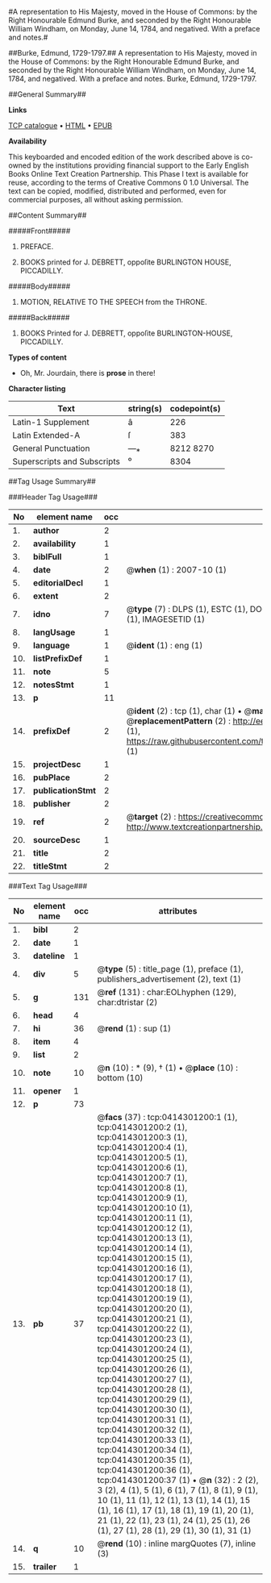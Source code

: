 #A representation to His Majesty, moved in the House of Commons: by the Right Honourable Edmund Burke, and seconded by the Right Honourable William Windham, on Monday, June 14, 1784, and negatived. With a preface and notes.#

##Burke, Edmund, 1729-1797.##
A representation to His Majesty, moved in the House of Commons: by the Right Honourable Edmund Burke, and seconded by the Right Honourable William Windham, on Monday, June 14, 1784, and negatived. With a preface and notes.
Burke, Edmund, 1729-1797.

##General Summary##

**Links**

[TCP catalogue](http://www.ota.ox.ac.uk/tcp/)  • 
[HTML](http://tei.it.ox.ac.uk/tcp/Texts-HTML/free/004/004899677.html)  • 
[EPUB](http://tei.it.ox.ac.uk/tcp/Texts-EPUB/free/004/004899677.epub)

**Availability**

This keyboarded and encoded edition of the
	       work described above is co-owned by the institutions
	       providing financial support to the Early English Books
	       Online Text Creation Partnership. This Phase I text is
	       available for reuse, according to the terms of Creative
	       Commons 0 1.0 Universal. The text can be copied,
	       modified, distributed and performed, even for
	       commercial purposes, all without asking permission.


##Content Summary##

#####Front#####

1. PREFACE.

1. BOOKS printed for J. DEBRETT, oppoſite BURLINGTON HOUSE, PICCADILLY.

#####Body#####

1. MOTION, RELATIVE TO THE SPEECH from the THRONE.

#####Back#####

1. BOOKS Printed for J. DEBRETT, oppoſite BURLINGTON-HOUSE, PICCADILLY.

**Types of content**

  * Oh, Mr. Jourdain, there is **prose** in there!

**Character listing**


|Text|string(s)|codepoint(s)|
|---|---|---|
|Latin-1 Supplement|â|226|
|Latin Extended-A|ſ|383|
|General Punctuation|—⁎|8212 8270|
|Superscripts             and Subscripts|⁰|8304|

##Tag Usage Summary##

###Header Tag Usage###

|No|element name|occ|attributes|
|---|---|---|---|
|1.|__author__|2||
|2.|__availability__|1||
|3.|__biblFull__|1||
|4.|__date__|2| @__when__ (1) : 2007-10 (1)|
|5.|__editorialDecl__|1||
|6.|__extent__|2||
|7.|__idno__|7| @__type__ (7) : DLPS (1), ESTC (1), DOCNO (1), TCP (1), GALEDOCNO (1), CONTENTSET (1), IMAGESETID (1)|
|8.|__langUsage__|1||
|9.|__language__|1| @__ident__ (1) : eng (1)|
|10.|__listPrefixDef__|1||
|11.|__note__|5||
|12.|__notesStmt__|1||
|13.|__p__|11||
|14.|__prefixDef__|2| @__ident__ (2) : tcp (1), char (1)  •  @__matchPattern__ (2) : ([0-9\-]+):([0-9IVX]+) (1), (.+) (1)  •  @__replacementPattern__ (2) : http://eebo.chadwyck.com/downloadtiff?vid=$1&page=$2 (1), https://raw.githubusercontent.com/textcreationpartnership/Texts/master/tcpchars.xml#$1 (1)|
|15.|__projectDesc__|1||
|16.|__pubPlace__|2||
|17.|__publicationStmt__|2||
|18.|__publisher__|2||
|19.|__ref__|2| @__target__ (2) : https://creativecommons.org/publicdomain/zero/1.0/ (1), http://www.textcreationpartnership.org/docs/. (1)|
|20.|__sourceDesc__|1||
|21.|__title__|2||
|22.|__titleStmt__|2||


###Text Tag Usage###

|No|element name|occ|attributes|
|---|---|---|---|
|1.|__bibl__|2||
|2.|__date__|1||
|3.|__dateline__|1||
|4.|__div__|5| @__type__ (5) : title_page (1), preface (1), publishers_advertisement (2), text (1)|
|5.|__g__|131| @__ref__ (131) : char:EOLhyphen (129), char:dtristar (2)|
|6.|__head__|4||
|7.|__hi__|36| @__rend__ (1) : sup (1)|
|8.|__item__|4||
|9.|__list__|2||
|10.|__note__|10| @__n__ (10) : * (9), † (1)  •  @__place__ (10) : bottom (10)|
|11.|__opener__|1||
|12.|__p__|73||
|13.|__pb__|37| @__facs__ (37) : tcp:0414301200:1 (1), tcp:0414301200:2 (1), tcp:0414301200:3 (1), tcp:0414301200:4 (1), tcp:0414301200:5 (1), tcp:0414301200:6 (1), tcp:0414301200:7 (1), tcp:0414301200:8 (1), tcp:0414301200:9 (1), tcp:0414301200:10 (1), tcp:0414301200:11 (1), tcp:0414301200:12 (1), tcp:0414301200:13 (1), tcp:0414301200:14 (1), tcp:0414301200:15 (1), tcp:0414301200:16 (1), tcp:0414301200:17 (1), tcp:0414301200:18 (1), tcp:0414301200:19 (1), tcp:0414301200:20 (1), tcp:0414301200:21 (1), tcp:0414301200:22 (1), tcp:0414301200:23 (1), tcp:0414301200:24 (1), tcp:0414301200:25 (1), tcp:0414301200:26 (1), tcp:0414301200:27 (1), tcp:0414301200:28 (1), tcp:0414301200:29 (1), tcp:0414301200:30 (1), tcp:0414301200:31 (1), tcp:0414301200:32 (1), tcp:0414301200:33 (1), tcp:0414301200:34 (1), tcp:0414301200:35 (1), tcp:0414301200:36 (1), tcp:0414301200:37 (1)  •  @__n__ (32) : 2 (2), 3 (2), 4 (1), 5 (1), 6 (1), 7 (1), 8 (1), 9 (1), 10 (1), 11 (1), 12 (1), 13 (1), 14 (1), 15 (1), 16 (1), 17 (1), 18 (1), 19 (1), 20 (1), 21 (1), 22 (1), 23 (1), 24 (1), 25 (1), 26 (1), 27 (1), 28 (1), 29 (1), 30 (1), 31 (1)|
|14.|__q__|10| @__rend__ (10) : inline margQuotes (7), inline (3)|
|15.|__trailer__|1||
